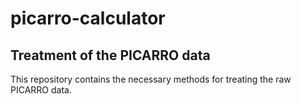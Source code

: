 # picarro-calculator

## Treatment of the PICARRO data

This repository contains the necessary methods for treating the raw PICARRO data.
 
